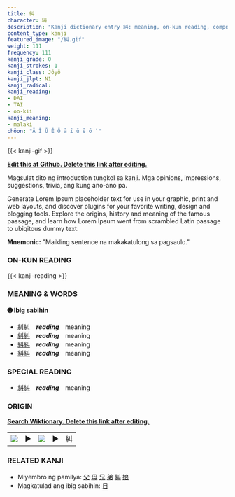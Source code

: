 ```yaml
---
title: 糾
character: 糾
description: "Kanji dictionary entry 糾: meaning, on-kun reading, compounds, origin, related kanji"
content_type: kanji
featured_image: "/糾.gif"
weight: 111
frequency: 111
kanji_grade: 0
kanji_strokes: 1
kanji_class: Jōyō
kanji_jlpt: N1
kanji_radical: 
kanji_reading: 
- DAI
- TAI
- oo-kii
kanji_meaning:
- malaki
chōon: "Ā Ī Ū Ē Ō ā ī ū ē ō ’"
---
```

[//]: # (Don't edit the line below. Kanji animated GIF code is automatically generated.)
{{< kanji-gif >}}

[//]: # (Edit below this line.)

**[Edit this at Github. Delete this link after editing.](https://github.com/tim0g/tim/tree/main/content/kanji/糾/index.md)**

Magsulat dito ng introduction tungkol sa kanji. Mga opinions, impressions, suggestions, trivia, ang kung ano-ano pa.

Generate Lorem Ipsum placeholder text for use in your graphic, print and web layouts, and discover plugins for your favorite writing, design and blogging tools. Explore the origins, history and meaning of the famous passage, and learn how Lorem Ipsum went from scrambled Latin passage to ubiqitous dummy text.
 
**Mnemonic:** "Maikling sentence na makakatulong sa pagsaulo."

### ON-KUN READING

[//]: # (Don't edit the line below. ON-KUN READING code is automatically generated.)
{{< kanji-reading >}}

### MEANING & WORDS

#### ➊ **Ibig sabihin**
  - [糾](../糾)[糾](../糾)　***reading***　meaning
  - [糾](../糾)[糾](../糾)　***reading***　meaning
  - [糾](../糾)[糾](../糾)　***reading***　meaning
  - [糾](../糾)[糾](../糾)　***reading***　meaning

### SPECIAL READING
  - [糾](../糾)[糾](../糾)　***reading***　meaning

### ORIGIN

**[Search Wiktionary. Delete this link after editing.](https://wiktionary.org/wiki/糾)**
<table class="kanji-table"><tr><td>
<img src="60px-糾-bronze.svg.png">
</td><td>▶</td><td>
<img src="60px-糾-oracle.svg.png">
</td><td>▶</td>
<td class="kanji-origin">糾</td>
</tr></table>

### RELATED KANJI
- Miyembro ng pamilya: [父](../父) [母](../母) [兄](../兄) [弟](../弟) [糾](../糾) [娘](../娘)
- Magkatulad ang ibig sabihin: [日](../日)
